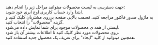 <p>جهت دسترسی به لیست محصولات میتوانید مراحل زیر را انجام دهید:<br>ابتدا وارد حساب کاربری اوج ابری خود شوید.<br>به ماژول صدور فاکتور مراجعه کنید. قسمت بالایی صفحه برروی مشتریان کلیک کنید و گزینه "محصولات" را انتخاب کنید.&nbsp;<br>لیستی از همه ی محصولات موجود برای شما نمایش داده می‌شود.&nbsp;<br>روی محصولات مورد نظر کلیک کنید تا اطلاعات بیشتر آن باز شود.&nbsp;<br>همچنین میتوانید از کلید "ایجاد" برای تعریف یک محصول جدید استفاده کنید.</p>